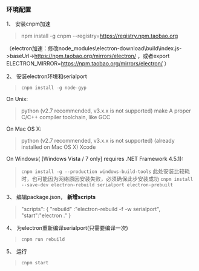 ### 环境配置

1、 安装cnpm加速

> npm install -g cnpm --registry=https://registry.npm.taobao.org

（electron加速：修改node_modules\electron-download\build\index.js->baseUrl->https://npm.taobao.org/mirrors/electron/ ，或者export ELECTRON_MIRROR=https://npm.taobao.org/mirrors/electron/ ）

2、 安装electron环境和serialport
> ```cnpm install -g node-gyp```

On Unix:
> python (v2.7 recommended, v3.x.x is not supported)
> make
> A proper C/C++ compiler toolchain, like GCC

On Mac OS X:
> python (v2.7 recommended, v3.x.x is not supported) (already installed on Mac OS X)
> Xcode

On Windows( [Windows Vista / 7 only] requires .NET Framework 4.5.1):
> ```cnpm install -g --production windows-build-tools``` 此处安装比较耗时，也可能因为网络原因安装失败，必须确保此步安装成功
> ```cnpm install --save-dev electron-rebuild serialport electron-prebuilt```

3、 编辑package.json， **新增scripts**
 
> "scripts": {
>   "rebuild" :"electron-rebuild -f -w serialport",
>   "start":"electron ."
> }

4、 为electron重新编译serialport(只需要编译一次)

> ```cnpm run rebuild```

5、 运行

> ```cnpm start```